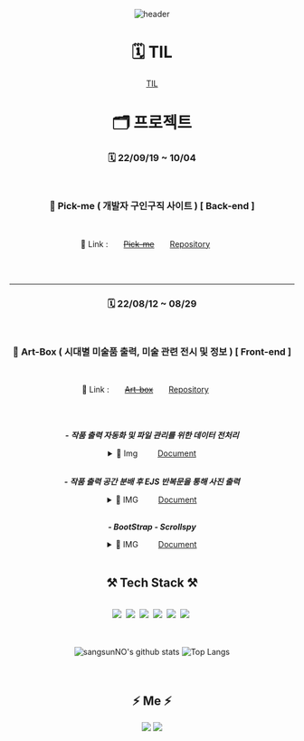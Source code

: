 <div align="center" markdown="1">

![header](https://capsule-render.vercel.app/api?type=waving&color=6799FF&height=250&section=header&text=Sangsun%20No&fontSize=90&animation=fadeIn&fontAlignY=38&desc=%20&descAlignY=62&descAlign=62)
 

# 🗓️ TIL
   [TIL](https://github.com/sangsunNo/TIL)
# 🗂 프로젝트

### 🗓 22/09/19 ~ 10/04
<br />

### 📁 Pick-me ( 개발자 구인구직 사이트 ) [ Back-end ]  

<br />

🔗 Link : &nbsp; &nbsp; &nbsp; ~~[Pick-me](http://118.67.130.161:8000/)~~ &nbsp; &nbsp; &nbsp;
[Repository](https://github.com/sangsunNo/pick-me)  &nbsp; &nbsp; &nbsp;

<br /><br />

<hr>

### 🗓 22/08/12 ~ 08/29

<br />

### 📁 Art-Box ( 시대별 미술품 출력, 미술 관련 전시 및 정보 ) [ Front-end ]  

<br />

🔗 Link : &nbsp; &nbsp; &nbsp; ~~[Art-box](http://118.67.142.110:8000/)~~ &nbsp; &nbsp; &nbsp;
[Repository](https://github.com/sangsunNo/art-box)  &nbsp; &nbsp; &nbsp;

<br /><br />

***- 작품 출력 자동화 및 파일 관리를 위한 데이터 전처리***
 
<details markdown="1">
 <summary>🌠 Img &nbsp; &nbsp; &nbsp; &nbsp; <a href="https://sangsunno.github.io/art%20box/art-box-2-GALLERY-%EA%B0%9C%EC%9A%94/#--%EB%8D%B0%EC%9D%B4%ED%84%B0">Document</a></summary>
 
<img src = "/img/data_preprocessing.png" alt="데이터" width = "40%">  

</details>
<br />
 

***- 작품 출력 공간 분배 후 EJS 반복문을 통해 사진 출력***

<details markdown="1">
 <summary>🌠 IMG &nbsp; &nbsp; &nbsp; &nbsp; <a href="https://sangsunno.github.io/art%20box/art-box-3-GALLERY-%EC%84%A4%EA%B3%84/#1%EC%A4%84%EC%97%90-3%EA%B0%9C-%EC%94%A9-%EB%B0%98%EB%B3%B5-%EC%B6%9C%EB%A0%A5">Document</a></summary>
 
<img src = "/img/div3.png" alt="3분할 img" width = "40%">

![3분할 gif](/img/div3.gif)   

---

<img src = "/img/sweetalert2.png" alt="sweetalert2 img" width = "40%">  
<img src = "/img/navbar.png" alt="navbar img" width = "40%">  

![sweetalert2 gif](/img/sweetalert2.gif)  
 
</details>
 
<br />

***- BootStrap - Scrollspy***  

<details markdown="1">
 <summary>🌠 IMG &nbsp; &nbsp; &nbsp; &nbsp; <a href="https://sangsunno.github.io/art%20box/art-box-3-GALLERY-%EC%84%A4%EA%B3%84/#%EC%82%AC%EC%9D%B4%EB%93%9C%EB%B0%94--bootstrap---scrollspy-">Document</a></summary>
 
<img src = "/img/scrollspy_setting.png" alt="scrollspy setting" width = "40%">  

![3분할 gif](/img/scrollspy_setting.gif)   
<img src="/img/scrollspy_setting.gif" alt="3분할 gif" width="300">
<hr>

<img src = "/img/scrollspy_scroll.png" alt="scrollspy scroll" width = "40%">  

![3분할 gif](/img/scrollspy_scroll.gif)
<img src="/img/scrollspy_scroll.gif" alt="3분할 gif" width="300">

 
</details>

<br />

## ⚒ Tech Stack ⚒
<br>
<img src="https://img.shields.io/badge/C-A8B9CC?style=flat-square&logo=C&logoColor=white"/></a>&nbsp;
<img src="https://img.shields.io/badge/Python-3766AB?style=flat-square&logo=Python&logoColor=white"/></a>&nbsp;
<img src="https://img.shields.io/badge/html-E34F26?style=flat-square&logo=HTML5&logoColor=white"/></a>&nbsp;
<img src="https://img.shields.io/badge/Javascript-ffb13b?style=flat-square&logo=javascript&logoColor=white"/></a>&nbsp;
<img src="https://img.shields.io/badge/css-1572B6?style=flat-square&logo=css3&logoColor=white"/></a>&nbsp;
<img src="https://img.shields.io/badge/Mysql-E6B91E?style=flat-square&logo=MySql&logoColor=white"/></a>&nbsp;
<br><br><br>

![sangsunNO's github stats](https://github-readme-stats.vercel.app/api?username=sangsunNo&show_icons=true&theme=tokyonight)
![Top Langs](https://github-readme-stats.vercel.app/api/top-langs/?username=sangsunNo&layout=compact&theme=tokyonight)
<br><br><br>


## ⚡️ Me ⚡️
<a href='https://sangsunNo.github.io/' 
   target='_blank'>
   <img src="https://img.shields.io/badge/gitblog-6799FF?style=flat-square&logo=github&logoColor=white"/></a>
</a>
<a href="mailto:mbhb8817@gmail.com"><img src="https://img.shields.io/badge/Gmail-D0A9F5?style=flat-square&logo=Gmail&logoColor=white&link=mailto:mbhb8817@gmail.com"/></a>
</div>



